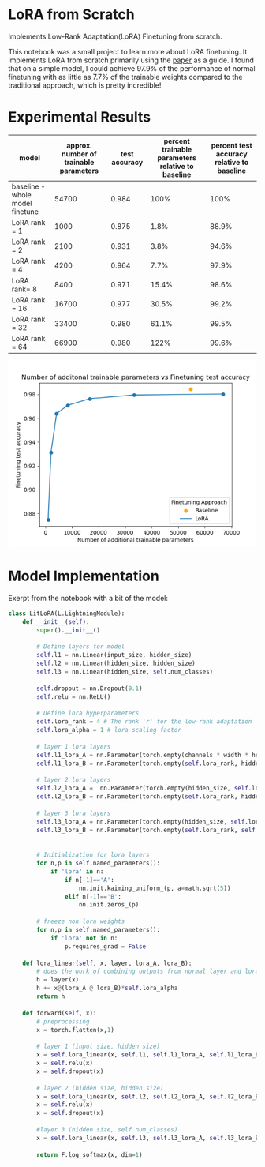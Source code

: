 # LoRA from Scratch
Implements Low-Rank Adaptation(LoRA) Finetuning from scratch. 

This notebook was a small project to learn more about LoRA finetuning. It implements LoRA from scratch primarily using the [paper](https://arxiv.org/abs/2106.09685) as a guide. I found that on a simple model, I could achieve 97.9% of the performance of normal finetuning with as little as 7.7% of the trainable weights compared to the traditional approach, which is pretty incredible!

# Experimental Results
| model                              |approx. number of trainable parameters  | test accuracy | percent trainable parameters relative to baseline | percent test accuracy relative to baseline |
|------------------------------------|----------------------------------------|---------------|---------------------------------------------------|--------------------------------------------|
| baseline - whole model finetune    | 54700                                  | 0.984         |                                              100% |                                       100% |
| LoRA rank = 1                      | 1000                                   | 0.875         |                                              1.8% |                                      88.9% |
| LoRA rank = 2                      | 2100                                   | 0.931         |                                              3.8% |                                      94.6% |
| LoRA rank = 4                      | 4200                                   | 0.964         |                                              7.7% |                                      97.9% |
| LoRA rank= 8                       | 8400                                   | 0.971         |                                             15.4% |                                      98.6% |
| LoRA rank = 16                     | 16700                                  | 0.977         |                                             30.5% |                                      99.2% |
| LoRA rank = 32                     | 33400                                  | 0.980         |                                             61.1% |                                      99.5% |
| LoRA rank = 64                     | 66900                                  | 0.980         |                                              122% |                                      99.6% |

![Alt text](parameters_vs_accuracy.png)

# Model Implementation
Exerpt from the notebook with a bit of the model:
```python
class LitLoRA(L.LightningModule):
    def __init__(self):
        super().__init__()

        # Define layers for model
        self.l1 = nn.Linear(input_size, hidden_size)
        self.l2 = nn.Linear(hidden_size, hidden_size)
        self.l3 = nn.Linear(hidden_size, self.num_classes)
  
        self.dropout = nn.Dropout(0.1)
        self.relu = nn.ReLU()
  
        # Define lora hyperparameters
        self.lora_rank = 4 # The rank 'r' for the low-rank adaptation
        self.lora_alpha = 1 # lora scaling factor
        
        # layer 1 lora layers
        self.l1_lora_A = nn.Parameter(torch.empty(channels * width * height, self.lora_rank))
        self.l1_lora_B = nn.Parameter(torch.empty(self.lora_rank, hidden_size))
  
        # layer 2 lora layers
        self.l2_lora_A =  nn.Parameter(torch.empty(hidden_size, self.lora_rank))
        self.l2_lora_B = nn.Parameter(torch.empty(self.lora_rank, hidden_size))
  
        # layer 3 lora layers
        self.l3_lora_A = nn.Parameter(torch.empty(hidden_size, self.lora_rank))
        self.l3_lora_B = nn.Parameter(torch.empty(self.lora_rank, self.num_classes))


        # Initialization for lora layers 
        for n,p in self.named_parameters():
            if 'lora' in n:
                if n[-1]=='A':
                    nn.init.kaiming_uniform_(p, a=math.sqrt(5))
                elif n[-1]=='B':
                    nn.init.zeros_(p)

        # freeze non lora weights
        for n,p in self.named_parameters():
            if 'lora' not in n:
                p.requires_grad = False

    def lora_linear(self, x, layer, lora_A, lora_B):
        # does the work of combining outputs from normal layer and lora layer for x
        h = layer(x)
        h += x@(lora_A @ lora_B)*self.lora_alpha
        return h
        
    def forward(self, x):
        # preprocessing
        x = torch.flatten(x,1)
        
        # layer 1 (input size, hidden size)
        x = self.lora_linear(x, self.l1, self.l1_lora_A, self.l1_lora_B)
        x = self.relu(x)
        x = self.dropout(x)

        # layer 2 (hidden size, hidden size)
        x = self.lora_linear(x, self.l2, self.l2_lora_A, self.l2_lora_B)
        x = self.relu(x)
        x = self.dropout(x)

        #layer 3 (hidden size, self.num_classes)
        x = self.lora_linear(x, self.l3, self.l3_lora_A, self.l3_lora_B)
                  
        return F.log_softmax(x, dim=1)

```
